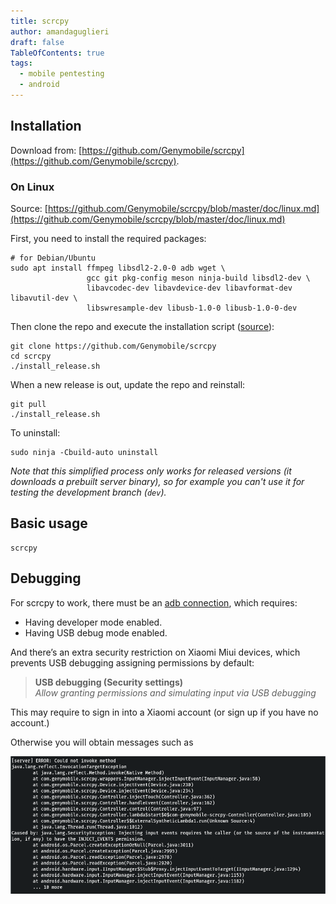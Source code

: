 ```yaml
---
title: scrcpy
author: amandaguglieri
draft: false
TableOfContents: true
tags:
  - mobile pentesting
  - android
---
```




## Installation

Download from: [https://github.com/Genymobile/scrcpy](https://github.com/Genymobile/scrcpy).

### On Linux

Source: [https://github.com/Genymobile/scrcpy/blob/master/doc/linux.md](https://github.com/Genymobile/scrcpy/blob/master/doc/linux.md)

First, you need to install the required packages:

```shell
# for Debian/Ubuntu
sudo apt install ffmpeg libsdl2-2.0-0 adb wget \
                 gcc git pkg-config meson ninja-build libsdl2-dev \
                 libavcodec-dev libavdevice-dev libavformat-dev libavutil-dev \
                 libswresample-dev libusb-1.0-0 libusb-1.0-0-dev
```

Then clone the repo and execute the installation script ([source](https://github.com/Genymobile/scrcpy/blob/master/install_release.sh)):

```shell
git clone https://github.com/Genymobile/scrcpy
cd scrcpy
./install_release.sh
```

When a new release is out, update the repo and reinstall:

```shell
git pull
./install_release.sh
```

To uninstall:

```shell
sudo ninja -Cbuild-auto uninstall
```

_Note that this simplified process only works for released versions (it downloads a prebuilt server binary), so for example you can't use it for testing the development branch (`dev`)._

## Basic usage

```
scrcpy
```


## Debugging

For scrcpy to work, there must be an [adb connection](android-debug-bridge.md), which requires:

- Having developer mode enabled.
- Having USB debug mode enabled.

And there’s an extra security restriction on Xiaomi Miui devices, which prevents USB debugging assigning permissions by default:

> **USB debugging (Security settings)**  
> _Allow granting permissions and simulating input via USB debugging_

This may require to sign in into a Xiaomi account (or sign up if you have no account.)

Otherwise you will obtain messages such as 

![](img/scrcpy.png)
